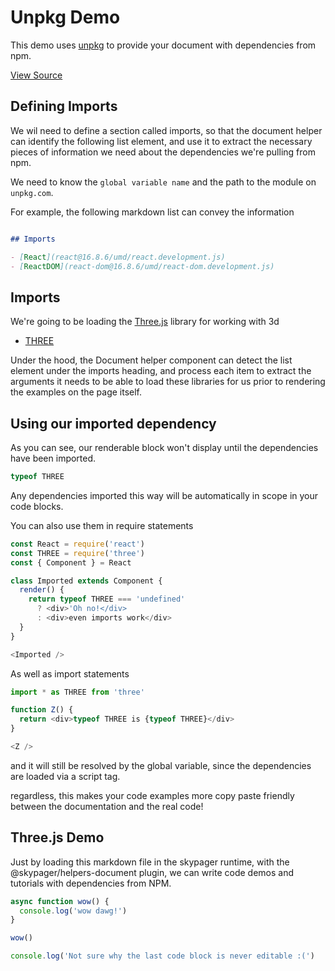 # Unpkg Demo

This demo uses [unpkg](https://unpkg.com) to provide your document with dependencies from npm.

[View Source](/source/unpkg)

## Defining Imports 

We wil need to define a section called imports, so that the document helper can identify the following list element,
and use it to extract the necessary pieces of information we need about the dependencies we're pulling from npm.

We need to know the `global variable name` and the path to the module on `unpkg.com`. 

For example, the following markdown list can convey the information

```markdown

## Imports

- [React](react@16.8.6/umd/react.development.js)
- [ReactDOM](react-dom@16.8.6/umd/react-dom.development.js)
```

## Imports

We're going to be loading the [Three.js](https://threejs.org) library for working with 3d

- [THREE](three@0.77.0/three.min.js)

Under the hood, the Document helper component can detect the list element under the imports heading,
and process each item to extract the arguments it needs to be able to load these libraries for us prior to rendering
the examples on the page itself.  

## Using our imported dependency 

As you can see, our renderable block won't display until the dependencies have been imported.

```javascript renderable=true
typeof THREE 
```

Any dependencies imported this way will be automatically in scope in your code blocks.

You can also use them in require statements

```javascript renderable=true
const React = require('react')
const THREE = require('three')
const { Component } = React

class Imported extends Component {
  render() {
    return typeof THREE === 'undefined'  
      ? <div>'Oh no!</div>
      : <div>even imports work</div>
  }
}

<Imported />
```

As well as import statements

```javascript renderable=true
import * as THREE from 'three'

function Z() {
  return <div>typeof THREE is {typeof THREE}</div>
}

<Z />
```

and it will still be resolved by the global variable, since the dependencies are loaded via a script tag.

regardless, this makes your code examples more copy paste friendly between the documentation and the real code!

## Three.js Demo

Just by loading this markdown file in the skypager runtime, with the @skypager/helpers-document plugin,
we can write code demos and tutorials with dependencies from NPM. 

```javascript runnable=true editable=true console=true
async function wow() {
  console.log('wow dawg!')
}

wow()
```

```javascript
console.log('Not sure why the last code block is never editable :(')
```